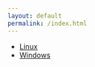 ```yaml
---
layout: default
permalink: /index.html
---
```


<ul>
<li><a href="{{ site.url }}{{site.baseurl}}/linux.html">Linux</a></li>
<li><a href="{{ site.url }}{{site.baseurl}}/windows.html">Windows</a></li>
</ul>
